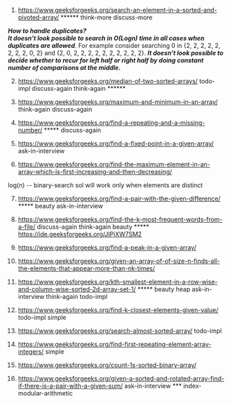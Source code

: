 1) https://www.geeksforgeeks.org/search-an-element-in-a-sorted-and-pivoted-array/ ****** think-more discuss-more

***How to handle duplicates?*** \
***It doesn’t look possible to search in O(Logn) time in all cases when duplicates are allowed***. For example consider searching 0 in {2, 2, 2, 2, 2, 2, 2, 2, 0, 2} and {2, 0, 2, 2, 2, 2, 2, 2, 2, 2, 2, 2}. ***It doesn’t look possible to decide whether to recur for left half or right half by doing constant number of comparisons at the middle.***


2) https://www.geeksforgeeks.org/median-of-two-sorted-arrays/ todo-impl discuss-again think-again ******

3) https://www.geeksforgeeks.org/maximum-and-minimum-in-an-array/ think-again discuss-again

4) https://www.geeksforgeeks.org/find-a-repeating-and-a-missing-number/ ***** discuss-again

5) https://www.geeksforgeeks.org/find-a-fixed-point-in-a-given-array/ ask-in-interview

6) https://www.geeksforgeeks.org/find-the-maximum-element-in-an-array-which-is-first-increasing-and-then-decreasing/

log(n) -- binary-search sol will work only when elements are distinct

7) https://www.geeksforgeeks.org/find-a-pair-with-the-given-difference/ ***** beauty ask-in-interview

8) https://www.geeksforgeeks.org/find-the-k-most-frequent-words-from-a-file/ discuss-again think-again beauty ***** \
https://ide.geeksforgeeks.org/JIPjXW7SM2

9) https://www.geeksforgeeks.org/find-a-peak-in-a-given-array/

10) https://www.geeksforgeeks.org/given-an-array-of-of-size-n-finds-all-the-elements-that-appear-more-than-nk-times/

11) https://www.geeksforgeeks.org/kth-smallest-element-in-a-row-wise-and-column-wise-sorted-2d-array-set-1/ ***** beauty heap ask-in-interview think-again todo-impl

12) https://www.geeksforgeeks.org/find-k-closest-elements-given-value/  todo-impl simple

13) https://www.geeksforgeeks.org/search-almost-sorted-array/ todo-impl

14) https://www.geeksforgeeks.org/find-first-repeating-element-array-integers/ simple

15) https://www.geeksforgeeks.org/count-1s-sorted-binary-array/

16) https://www.geeksforgeeks.org/given-a-sorted-and-rotated-array-find-if-there-is-a-pair-with-a-given-sum/ ask-in-interview *** index-modular-arithmetic



